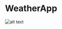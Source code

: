 # WeatherApp

![alt text](https://github.com/Masum-ipv/WhatsAppClone/blob/master/screenshot.jpg?raw=true) 